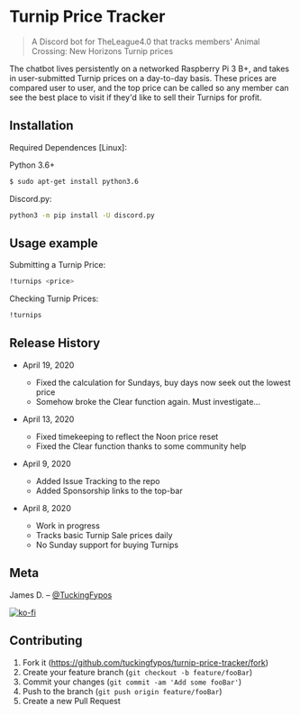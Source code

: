 # Turnip Price Tracker
> A Discord bot for TheLeague4.0 that tracks members' Animal Crossing: New Horizons Turnip prices

The chatbot lives persistently on a networked Raspberry Pi 3 B+, and takes in user-submitted Turnip prices on a day-to-day basis. These prices are compared user to user, and the top price can be called so any member can see the best place to visit if they'd like to sell their Turnips for profit.  


## Installation

Required Dependences [Linux]:

Python 3.6+
```sh
$ sudo apt-get install python3.6
```

Discord.py:
```sh
python3 -m pip install -U discord.py
```

## Usage example

Submitting a Turnip Price:
```sh
!turnips <price>
```

Checking Turnip Prices:
```sh
!turnips
```

## Release History

* April 19, 2020
  * Fixed the calculation for Sundays, buy days now seek out the lowest price
  * Somehow broke the Clear function again. Must investigate...
 

* April 13, 2020
  * Fixed timekeeping to reflect the Noon price reset
  * Fixed the Clear function thanks to some community help

* April 9, 2020
   * Added Issue Tracking to the repo
   * Added Sponsorship links to the top-bar

* April 8, 2020
    * Work in progress
    * Tracks basic Turnip Sale prices daily
    * No Sunday support for buying Turnips

## Meta

James D. – [@TuckingFypos](https://twitter.com/tuckingfypos)

[![ko-fi](https://www.ko-fi.com/img/githubbutton_sm.svg)](https://ko-fi.com/Y8Y81LHJL)


## Contributing

1. Fork it (<https://github.com/tuckingfypos/turnip-price-tracker/fork>)
2. Create your feature branch (`git checkout -b feature/fooBar`)
3. Commit your changes (`git commit -am 'Add some fooBar'`)
4. Push to the branch (`git push origin feature/fooBar`)
5. Create a new Pull Request
